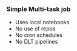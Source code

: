 ### Simple Multi-task job
- Uses local notebooks
- No use of repos
- No cron schedules
- No DLT pipelines